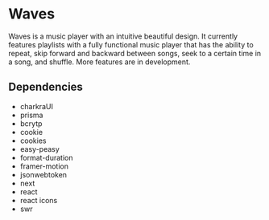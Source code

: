# Waves

Waves is a music player with an intuitive beautiful design. It currently features playlists with a fully functional music player that has the ability to repeat, skip forward and backward between songs, seek to a certain time in a song, and shuffle. More features are in development. 

## Dependencies
- charkraUI
- prisma
- bcrytp
- cookie
- cookies
- easy-peasy
- format-duration
- framer-motion
- jsonwebtoken
- next
- react
- react icons
- swr
